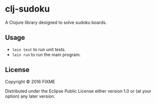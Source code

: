 # clj-sudoku

A Clojure library designed to solve sudoku boards.

## Usage

- `lein test` to run unit tests.
- `lein run` to run the main program.

## License

Copyright © 2016 FIXME

Distributed under the Eclipse Public License either version 1.0 or (at
your option) any later version.
